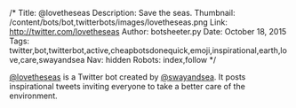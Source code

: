 /*
Title: @lovetheseas
Description: Save the seas.
Thumbnail: /content/bots/bot,twitterbots/images/lovetheseas.png
Link: http://twitter.com/lovetheseas
Author: botsheeter.py
Date: October 18, 2015
Tags: twitter,bot,twitterbot,active,cheapbotsdonequick,emoji,inspirational,earth,love,care,swayandsea
Nav: hidden
Robots: index,follow
*/

[@lovetheseas](https://twitter.com/lovetheseas) is a Twitter bot created by [@swayandsea](https://twitter.com/swayandsea). It posts inspirational tweets inviting everyone to take a better care of the environment.
